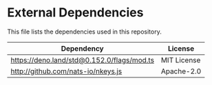 # External Dependencies

This file lists the dependencies used in this repository.

| Dependency                                 | License     |
| ------------------------------------------ | ----------- |
| https://deno.land/std@0.152.0/flags/mod.ts | MIT License |
| http://github.com/nats-io/nkeys.js         | Apache-2.0  |
